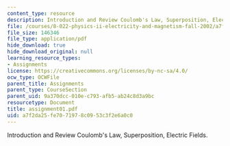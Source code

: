 ```yaml
---
content_type: resource
description: Introduction and Review Coulomb's Law, Superposition, Electric Fields.
file: /courses/8-022-physics-ii-electricity-and-magnetism-fall-2002/a7f2da25fe7071978c0953c3f2e6a0c0_assignment01.pdf
file_size: 146346
file_type: application/pdf
hide_download: true
hide_download_original: null
learning_resource_types:
- Assignments
license: https://creativecommons.org/licenses/by-nc-sa/4.0/
ocw_type: OCWFile
parent_title: Assignments
parent_type: CourseSection
parent_uid: 9a370dcc-010e-c793-afb5-ab24c8d3a9bc
resourcetype: Document
title: assignment01.pdf
uid: a7f2da25-fe70-7197-8c09-53c3f2e6a0c0
---
```

Introduction and Review Coulomb's Law, Superposition, Electric Fields.